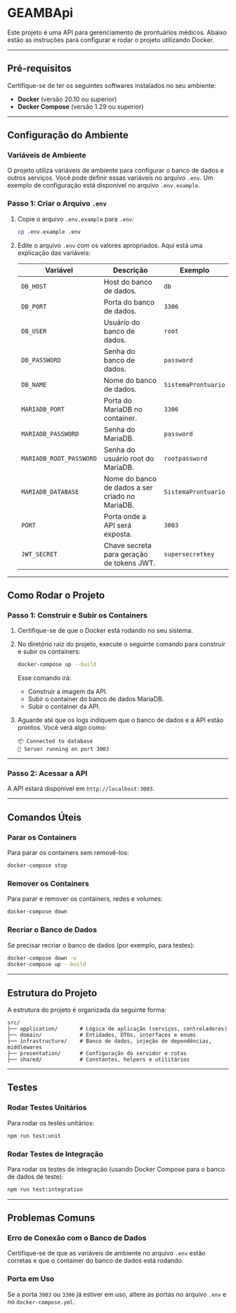 # **GEAMBApi**

Este projeto é uma API para gerenciamento de prontuários médicos. Abaixo estão as instruções para configurar e rodar o projeto utilizando Docker.

---

## **Pré-requisitos**

Certifique-se de ter os seguintes softwares instalados no seu ambiente:

- **Docker** (versão 20.10 ou superior)
- **Docker Compose** (versão 1.29 ou superior)

---

## **Configuração do Ambiente**

### **Variáveis de Ambiente**

O projeto utiliza variáveis de ambiente para configurar o banco de dados e outros serviços. Você pode definir essas variáveis no arquivo `.env`. Um exemplo de configuração está disponível no arquivo `.env.example`.

### **Passo 1: Criar o Arquivo `.env`**

1. Copie o arquivo `.env.example` para `.env`:

   ```bash
   cp .env.example .env
   ```

2. Edite o arquivo `.env` com os valores apropriados. Aqui está uma explicação das variáveis:

   | Variável                  | Descrição                                                                 | Exemplo              |
   |---------------------------|---------------------------------------------------------------------------|----------------------|
   | `DB_HOST`                 | Host do banco de dados.                                                   | `db`                |
   | `DB_PORT`                 | Porta do banco de dados.                                                  | `3306`              |
   | `DB_USER`                 | Usuário do banco de dados.                                                | `root`              |
   | `DB_PASSWORD`             | Senha do banco de dados.                                                  | `password`          |
   | `DB_NAME`                 | Nome do banco de dados.                                                   | `SistemaProntuario` |
   | `MARIADB_PORT`            | Porta do MariaDB no container.                                            | `3306`              |
   | `MARIADB_PASSWORD`        | Senha do MariaDB.                                                         | `password`          |
   | `MARIADB_ROOT_PASSWORD`   | Senha do usuário root do MariaDB.                                          | `rootpassword`      |
   | `MARIADB_DATABASE`        | Nome do banco de dados a ser criado no MariaDB.                           | `SistemaProntuario` |
   | `PORT`                    | Porta onde a API será exposta.                                            | `3003`              |
   | `JWT_SECRET`              | Chave secreta para geração de tokens JWT.                                 | `supersecretkey`    |

---

## **Como Rodar o Projeto**

### **Passo 1: Construir e Subir os Containers**

1. Certifique-se de que o Docker está rodando no seu sistema.
2. No diretório raiz do projeto, execute o seguinte comando para construir e subir os containers:

   ```bash
   docker-compose up --build
   ```

   Esse comando irá:
   - Construir a imagem da API.
   - Subir o container do banco de dados MariaDB.
   - Subir o container da API.

3. Aguarde até que os logs indiquem que o banco de dados e a API estão prontos. Você verá algo como:

   ```text
   📦 Connected to database
   🚀 Server running on port 3003
   ```

---

### **Passo 2: Acessar a API**

A API estará disponível em `http://localhost:3003`.

---

## **Comandos Úteis**

### **Parar os Containers**

Para parar os containers sem removê-los:

```bash
docker-compose stop
```

### **Remover os Containers**

Para parar e remover os containers, redes e volumes:

```bash
docker-compose down
```

### **Recriar o Banco de Dados**

Se precisar recriar o banco de dados (por exemplo, para testes):

```bash
docker-compose down -v
docker-compose up --build
```

---

## **Estrutura do Projeto**

A estrutura do projeto é organizada da seguinte forma:

```tree
src/
├── application/       # Lógica de aplicação (serviços, controladores)
├── domain/            # Entidades, DTOs, interfaces e enums
├── infrastructure/    # Banco de dados, injeção de dependências, middlewares
├── presentation/      # Configuração do servidor e rotas
├── shared/            # Constantes, helpers e utilitários
```

---

## **Testes**

### **Rodar Testes Unitários**

Para rodar os testes unitários:

```bash
npm run test:unit
```

### **Rodar Testes de Integração**

Para rodar os testes de integração (usando Docker Compose para o banco de dados de teste):

```bash
npm run test:integration
```

---

## **Problemas Comuns**

### **Erro de Conexão com o Banco de Dados**

Certifique-se de que as variáveis de ambiente no arquivo `.env` estão corretas e que o container do banco de dados está rodando.

### **Porta em Uso**

Se a porta `3003` ou `3306` já estiver em uso, altere as portas no arquivo `.env` e no `docker-compose.yml`.

